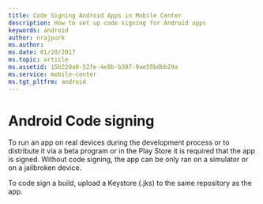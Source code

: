 ```yaml
---
title: Code Signing Android Apps in Mobile Center
description: How to set up code signing for Android apps
keywords: android
author: nrajpurk
ms.author:
ms.date: 01/20/2017
ms.topic: article
ms.assetid: 15b220a0-52fe-4e8b-b387-9ae55bdbb29a
ms.service: mobile-center
ms.tgt_pltfrm: android
---
```


# Android Code signing

To run an app on real devices during the development process or to distribute it via a beta program or in the Play Store it is required that the app is signed. Without code signing, the app can be only ran on a simulator or on a jailbroken device.

To code sign a build, upload a Keystore (.jks) to the same repository as the app.
